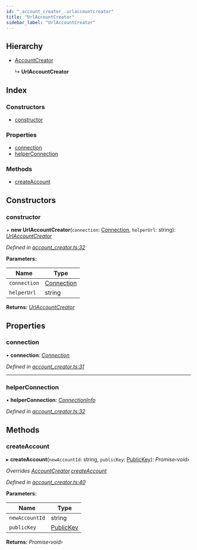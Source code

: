 ```yaml
---
id: "_account_creator_.urlaccountcreator"
title: "UrlAccountCreator"
sidebar_label: "UrlAccountCreator"
---
```


## Hierarchy

* [AccountCreator](_account_creator_.accountcreator.md)

  ↳ **UrlAccountCreator**

## Index

### Constructors

* [constructor](_account_creator_.urlaccountcreator.md#constructor)

### Properties

* [connection](_account_creator_.urlaccountcreator.md#connection)
* [helperConnection](_account_creator_.urlaccountcreator.md#helperconnection)

### Methods

* [createAccount](_account_creator_.urlaccountcreator.md#createaccount)

## Constructors

###  constructor

\+ **new UrlAccountCreator**(`connection`: [Connection](_connection_.connection.md), `helperUrl`: string): *[UrlAccountCreator](_account_creator_.urlaccountcreator.md)*

*Defined in [account_creator.ts:32](https://github.com/nearprotocol/nearlib/blob/a23e44a/src.ts/account_creator.ts#L32)*

**Parameters:**

Name | Type |
------ | ------ |
`connection` | [Connection](_connection_.connection.md) |
`helperUrl` | string |

**Returns:** *[UrlAccountCreator](_account_creator_.urlaccountcreator.md)*

## Properties

###  connection

• **connection**: *[Connection](_connection_.connection.md)*

*Defined in [account_creator.ts:31](https://github.com/nearprotocol/nearlib/blob/a23e44a/src.ts/account_creator.ts#L31)*

___

###  helperConnection

• **helperConnection**: *[ConnectionInfo](../interfaces/_utils_web_.connectioninfo.md)*

*Defined in [account_creator.ts:32](https://github.com/nearprotocol/nearlib/blob/a23e44a/src.ts/account_creator.ts#L32)*

## Methods

###  createAccount

▸ **createAccount**(`newAccountId`: string, `publicKey`: [PublicKey](_utils_key_pair_.publickey.md)): *Promise‹void›*

*Overrides [AccountCreator](_account_creator_.accountcreator.md).[createAccount](_account_creator_.accountcreator.md#abstract-createaccount)*

*Defined in [account_creator.ts:40](https://github.com/nearprotocol/nearlib/blob/a23e44a/src.ts/account_creator.ts#L40)*

**Parameters:**

Name | Type |
------ | ------ |
`newAccountId` | string |
`publicKey` | [PublicKey](_utils_key_pair_.publickey.md) |

**Returns:** *Promise‹void›*
